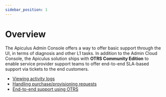 ```yaml
---
sidebar_position: 1
---
```

# Overview

The Apiculus Admin Console offers a way to offer basic support through the UI, in terms of diagnosis and other L1 tasks. In addition to the Admin Cloud Console, the Apiculus solution ships with **OTRS Community Edition** to enable service provider support teams to offer end-to-end SLA-based support via tickets to the end customers.

- [Viewing activity logs](ViewingActivityLogs)
- [Handling purchase/provisioning requests](HandlingPurchaseandProvisioningRequests)
- [End-to-end support using OTRS](End-to-endSupportUsingOTRS)




